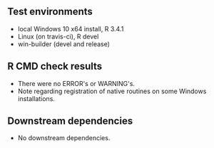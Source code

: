 ## Test environments
* local Windows 10 x64 install, R 3.4.1
* Linux (on travis-ci), R devel
* win-builder (devel and release)

## R CMD check results
* There were no ERROR's or WARNING's.
* Note regarding registration of native routines on some Windows installations.

## Downstream dependencies
* No downstream dependencies.